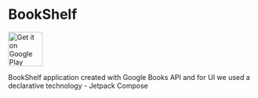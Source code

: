 # BookShelf
<a href="https://play.google.com/store/apps/details?id=com.partitionsoft.bookshelf"><img alt="Get it on Google Play" src="https://play.google.com/intl/en_us/badges/images/generic/en-play-badge.png" height=70px /></a> 

BookShelf application created with Google Books API and for UI we used a declarative technology - Jetpack Compose
